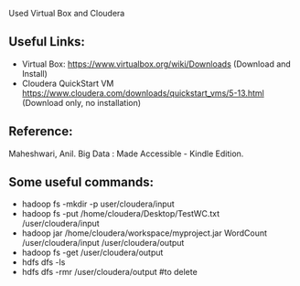 
Used Virtual Box and Cloudera

## Useful Links:
* Virtual Box: https://www.virtualbox.org/wiki/Downloads (Download and Install)
* Cloudera QuickStart VM https://www.cloudera.com/downloads/quickstart_vms/5-13.html (Download only, no installation)

## Reference: 
Maheshwari, Anil. Big Data : Made Accessible - Kindle Edition.

## Some useful commands:
* hadoop fs -mkdir -p user/cloudera/input
* hadoop fs -put /home/cloudera/Desktop/TestWC.txt /user/cloudera/input
* hadoop jar /home/cloudera/workspace/myproject.jar WordCount /user/cloudera/input /user/cloudera/output
* hadoop fs -get /user/cloudera/output
* hdfs dfs -ls
* hdfs dfs -rmr /user/cloudera/output   #to delete
